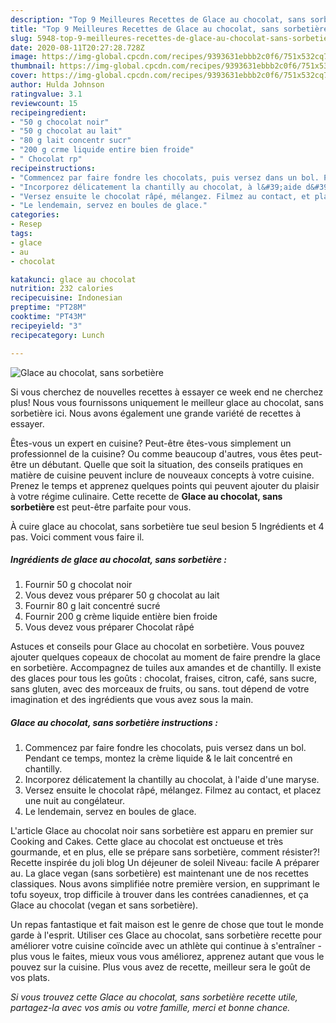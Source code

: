 ```yaml
---
description: "Top 9 Meilleures Recettes de Glace au chocolat, sans sorbetière"
title: "Top 9 Meilleures Recettes de Glace au chocolat, sans sorbetière"
slug: 5948-top-9-meilleures-recettes-de-glace-au-chocolat-sans-sorbetiere
date: 2020-08-11T20:27:28.728Z
image: https://img-global.cpcdn.com/recipes/9393631ebbb2c0f6/751x532cq70/glace-au-chocolat-sans-sorbetiere-photo-principale-de-la-recette.jpg
thumbnail: https://img-global.cpcdn.com/recipes/9393631ebbb2c0f6/751x532cq70/glace-au-chocolat-sans-sorbetiere-photo-principale-de-la-recette.jpg
cover: https://img-global.cpcdn.com/recipes/9393631ebbb2c0f6/751x532cq70/glace-au-chocolat-sans-sorbetiere-photo-principale-de-la-recette.jpg
author: Hulda Johnson
ratingvalue: 3.1
reviewcount: 15
recipeingredient:
- "50 g chocolat noir"
- "50 g chocolat au lait"
- "80 g lait concentr sucr"
- "200 g crme liquide entire bien froide"
- " Chocolat rp"
recipeinstructions:
- "Commencez par faire fondre les chocolats, puis versez dans un bol. Pendant ce temps, montez la crème liquide &amp; le lait concentré en chantilly."
- "Incorporez délicatement la chantilly au chocolat, à l&#39;aide d&#39;une maryse."
- "Versez ensuite le chocolat râpé, mélangez. Filmez au contact, et placez une nuit au congélateur."
- "Le lendemain, servez en boules de glace."
categories:
- Resep
tags:
- glace
- au
- chocolat

katakunci: glace au chocolat 
nutrition: 232 calories
recipecuisine: Indonesian
preptime: "PT28M"
cooktime: "PT43M"
recipeyield: "3"
recipecategory: Lunch

---
```



![Glace au chocolat, sans sorbetière](https://img-global.cpcdn.com/recipes/9393631ebbb2c0f6/751x532cq70/glace-au-chocolat-sans-sorbetiere-photo-principale-de-la-recette.jpg)

Si vous cherchez de nouvelles recettes à essayer ce week end ne cherchez plus! Nous vous fournissons uniquement le meilleur glace au chocolat, sans sorbetière ici. Nous avons également une grande variété de recettes à essayer.

Êtes-vous un expert en cuisine? Peut-être êtes-vous simplement un professionnel de la cuisine? Ou comme beaucoup d'autres, vous êtes peut-être un débutant. Quelle que soit la situation, des conseils pratiques en matière de cuisine peuvent inclure de nouveaux concepts à votre cuisine. Prenez le temps et apprenez quelques points qui peuvent ajouter du plaisir à votre régime culinaire. Cette recette de <strong> Glace au chocolat, sans sorbetière </strong> est peut-être parfaite pour vous.

<!--inarticleads1-->

À cuire glace au chocolat, sans sorbetière tue seul besion 5 Ingrédients et 4 pas. Voici comment vous faire il.

##### Ingrédients de glace au chocolat, sans sorbetière :

1. Fournir 50 g chocolat noir
1. Vous devez vous préparer 50 g chocolat au lait
1. Fournir 80 g lait concentré sucré
1. Fournir 200 g crème liquide entière bien froide
1. Vous devez vous préparer  Chocolat râpé


Astuces et conseils pour Glace au chocolat en sorbetière. Vous pouvez ajouter quelques copeaux de chocolat au moment de faire prendre la glace en sorbetière. Accompagnez de tuiles aux amandes et de chantilly. Il existe des glaces pour tous les goûts : chocolat, fraises, citron, café, sans sucre, sans gluten, avec des morceaux de fruits, ou sans. tout dépend de votre imagination et des ingrédients que vous avez sous la main. 

<!--inarticleads2-->

##### Glace au chocolat, sans sorbetière instructions :

1. Commencez par faire fondre les chocolats, puis versez dans un bol. Pendant ce temps, montez la crème liquide &amp; le lait concentré en chantilly.
1. Incorporez délicatement la chantilly au chocolat, à l&#39;aide d&#39;une maryse.
1. Versez ensuite le chocolat râpé, mélangez. Filmez au contact, et placez une nuit au congélateur.
1. Le lendemain, servez en boules de glace.


L&#39;article Glace au chocolat noir sans sorbetière est apparu en premier sur Cooking and Cakes. Cette glace au chocolat est onctueuse et très gourmande, et en plus, elle se prépare sans sorbetière, comment résister?! Recette inspirée du joli blog Un déjeuner de soleil Niveau: facile A préparer au. La glace vegan (sans sorbetière) est maintenant une de nos recettes classiques. Nous avons simplifiée notre première version, en supprimant le tofu soyeux, trop difficile à trouver dans les contrées canadiennes, et ça Glace au chocolat (vegan et sans sorbetière). 

<!--inarticleads1-->

<p>
Un repas fantastique et fait maison est le genre de chose que tout le monde garde à l'esprit. Utiliser ces Glace au chocolat, sans sorbetière recette pour améliorer votre cuisine coïncide avec un athlète qui continue à s'entraîner - plus vous le faites, mieux vous vous améliorez, apprenez autant que vous le pouvez sur la cuisine. Plus vous avez de recette, meilleur sera le goût de vos plats.
</p>

<p>
<i>Si vous trouvez cette Glace au chocolat, sans sorbetière recette utile, partagez-la avec vos amis ou votre famille, merci et bonne chance.</i>
</p>
